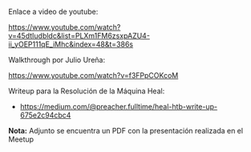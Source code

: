 Enlace a video de youtube: 

https://www.youtube.com/watch?v=45dtIudbldc&list=PLXm1FM6zsxpAZU4-ii_yOEP111qE_iMhc&index=48&t=386s

Walkthrough por Julio Ureña:

https://www.youtube.com/watch?v=f3FPpCOKcoM

Writeup para la Resolución de la Máquina Heal:

* https://medium.com/@preacher.fulltime/heal-htb-write-up-675e2c94cbc4

**Nota:** Adjunto se encuentra un PDF con la presentación realizada en el Meetup

